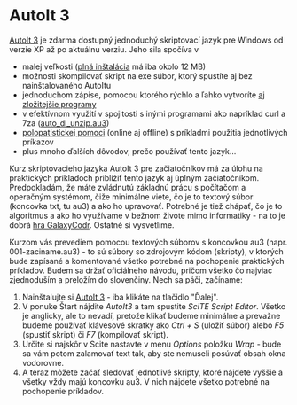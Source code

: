 # AutoIt 3

[AutoIt 3](https://www.autoitscript.com/) je zdarma dostupný jednoduchý skriptovací jazyk pre Windows od verzie XP až po aktuálnu verziu. Jeho sila spočíva v

- malej veľkosti ([plná inštalácia](https://www.autoitscript.com/site/autoit/downloads/) má iba okolo 12 MB)
- možnosti skompilovať skript na exe súbor, ktorý spustíte aj bez nainštalovaného AutoItu
- jednoduchom zápise, pomocou ktorého rýchlo a ľahko vytvoríte [aj zložitejšie programy](https://github.com/tiborepcek/inputblocker)
- v efektívnom využití v spojitosti s inými programami ako napríklad curl a 7za ([auto_dl_unzip.au3](https://gist.github.com/tiborepcek/27057a9f0d10c4577525a697b95cb71a))
- [polopatistickej pomoci](https://www.autoitscript.com/autoit3/docs/) (online aj offline) s príkladmi použitia jednotlivých príkazov
- plus mnoho ďalších dôvodov, prečo používať tento jazyk...

Kurz skriptovacieho jazyka AutoIt 3 pre začiatočníkov má za úlohu na praktických príkladoch priblížiť tento jazyk aj úplným začiatočníkom. Predpokladám, že máte zvládnutú základnú prácu s počítačom a operačným systémom, čiže minimálne viete, čo je to textový súbor (koncovka txt, tu au3) a ako ho upravovať. Potrebné je tiež chápať, čo je to algoritmus a ako ho využívame v bežnom živote mimo informatiky - na to je dobrá [hra GalaxyCodr](http://www.galaxycodr.com/game/). Ostatné si vysvetlíme.

Kurzom vás prevediem pomocou textových súborov s koncovkou au3 (napr. 001-zaciname.au3) - to sú súbory so zdrojovým kódom (skripty), v ktorých bude zapísané a komentované všetko potrebné na pochopenie praktických príkladov. Budem sa držať oficiálneho návodu, pričom všetko čo najviac zjednoduším a preložím do slovenčiny. Nech sa páči, začíname:

1. Nainštalujte si [AutoIt 3](https://www.autoitscript.com/site/autoit/downloads/) - iba klikáte na tlačidlo "Ďalej".
2. V ponuke Štart nájdite *AutoIt3* a tam spustite *SciTE Script Editor*. Všetko je anglicky, ale to nevadí, pretože klikať budeme minimálne a prevažne budeme používať klávesové skratky ako *Ctrl + S* (uložiť súbor) alebo *F5* (spustiť skript) či *F7* (kompilovať skript).
3. Určite si najskôr v Scite nastavte v menu *Options* položku *Wrap* - bude sa vám potom zalamovať text tak, aby ste nemuseli posúvať obsah okna vodorovne.
4. A teraz môžete začať sledovať jednotlivé skripty, ktoré nájdete vyššie a všetky vždy majú koncovku au3. V nich nájdete všetko potrebné na pochopenie príkladov.

